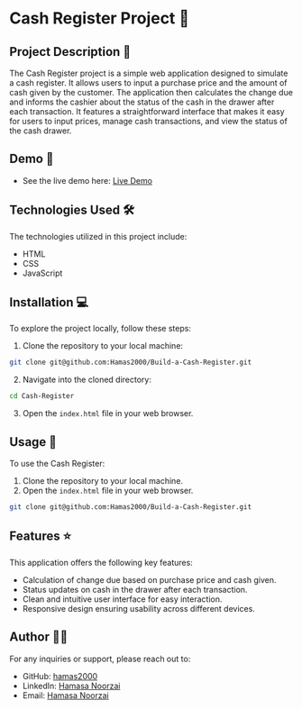 # Cash Register Project 💸

## Project Description 📝

The Cash Register project is a simple web application designed to simulate a cash register. It allows users to input a purchase price and the amount of cash given by the customer. The application then calculates the change due and informs the cashier about the status of the cash in the drawer after each transaction. It features a straightforward interface that makes it easy for users to input prices, manage cash transactions, and view the status of the cash drawer.

## Demo 📸

- See the live demo here: [Live Demo](https://hamas2000.github.io/Build-a-Cash-Register/)

## Technologies Used 🛠️

The technologies utilized in this project include:

- HTML
- CSS
- JavaScript

## Installation 💻

To explore the project locally, follow these steps:

1. Clone the repository to your local machine:

```bash
git clone git@github.com:Hamas2000/Build-a-Cash-Register.git
```

2. Navigate into the cloned directory:

```bash
cd Cash-Register
```

3. Open the `index.html` file in your web browser.

## Usage 🎯

To use the Cash Register:

1. Clone the repository to your local machine.
2. Open the `index.html` file in your web browser.

```bash
git clone git@github.com:Hamas2000/Build-a-Cash-Register.git
```

## Features ⭐

This application offers the following key features:

- Calculation of change due based on purchase price and cash given.
- Status updates on cash in the drawer after each transaction.
- Clean and intuitive user interface for easy interaction.
- Responsive design ensuring usability across different devices.

## Author 👩‍💻

For any inquiries or support, please reach out to:

- GitHub: [hamas2000](https://github.com/Hamas2000)
- LinkedIn: [Hamasa Noorzai](http://www.linkedin.com/in/hamasa-noorzai-6787a6196)
- Email: [Hamasa Noorzai](mailto:hamasa.noorzai2000@gmail.com)

